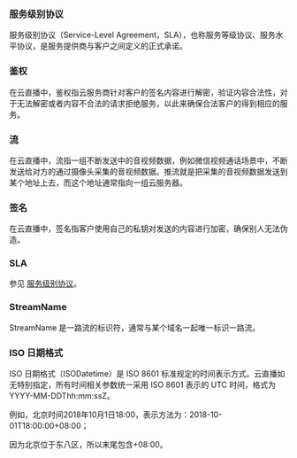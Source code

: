 ### 服务级别协议

服务级别协议（Service-Level Agreement，SLA），也称服务等级协议、服务水平协议，是服务提供商与客户之间定义的正式承诺。

### 鉴权

在云直播中，鉴权指云服务商针对客户的签名内容进行解密，验证内容合法性，对于无法解密或者内容不合法的请求拒绝服务，以此来确保合法客户的得到相应的服务。

### 流

在云直播中，流指一组不断发送中的音视频数据，例如微信视频通话场景中，不断发送给对方的通过摄像头采集的音视频数据。推流就是把采集的音视频数据发送到某个地址上去，而这个地址通常指向一组云服务器。

### 签名

在云直播中，签名指客户使用自己的私钥对发送的内容进行加密，确保别人无法伪造。

### SLA

参见 [服务级别协议](https://intl.cloud.tencent.com/document/product/267/17023)。

### StreamName

StreamName 是一路流的标识符，通常与某个域名一起唯一标识一路流。

### ISO 日期格式

ISO 日期格式（ISODatetime）是 ISO 8601 标准规定的时间表示方式。云直播如无特别指定，所有时间相关参数统一采用 ISO 8601 表示的 UTC 时间，格式为 YYYY-MM-DDThh:mm:ssZ。

例如，北京时间2018年10月1日18:00，表示方法为：2018-10-01T18:00:00+08:00；

因为北京位于东八区，所以末尾包含+08:00。
